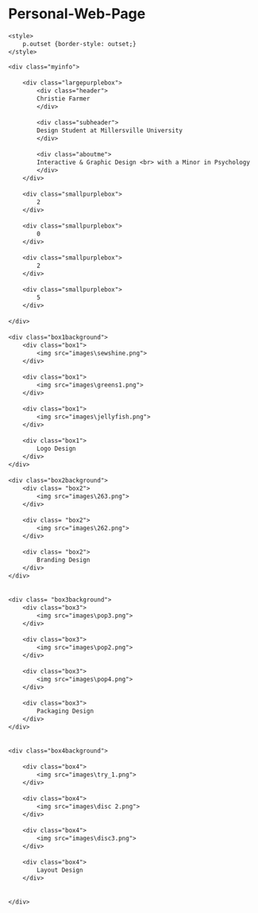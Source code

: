# Personal-Web-Page
<!DOCTYPE html>
<html>
	<head>
		<link rel="stylesheet" type="text/css" href="style.css">
		<link href="https://fonts.googleapis.com/css2?family=Righteous&display=swap" rel="stylesheet">
		<link href="https://fonts.googleapis.com/css2?family=PT+Sans:ital,wght@0,400;0,700;1,400;1,700&display=swap" rel="stylesheet">
	<head>

	<style>
		p.outset {border-style: outset;}
	</style>

<body>

<div class="centercontent">

	<div class="myinfo">

		<div class="largepurplebox">
			<div class="header">
			Christie Farmer
			</div>

			<div class="subheader">
			Design Student at Millersville University
			</div>

			<div class="aboutme">
			Interactive & Graphic Design <br> with a Minor in Psychology
			</div>
		</div>

		<div class="smallpurplebox">
			2
		</div>

		<div class="smallpurplebox">
			0
		</div>

		<div class="smallpurplebox">
			2
		</div>

		<div class="smallpurplebox">
			5
		</div>

	</div>

	<div class="box1background">
		<div class="box1">
			<img src="images\sewshine.png">
		</div>

		<div class="box1">
			<img src="images\greens1.png">
		</div>

		<div class="box1">
			<img src="images\jellyfish.png">
		</div>

		<div class="box1">
			Logo Design
		</div>
	</div>

	<div class="box2background">
		<div class= "box2">
			<img src="images\263.png">
		</div>

		<div class= "box2">
			<img src="images\262.png">
		</div>

		<div class= "box2">
			Branding Design
		</div>
	</div>


	<div class= "box3background">
		<div class="box3">
			<img src="images\pop3.png">			
		</div>

		<div class="box3">
			<img src="images\pop2.png">
		</div>

		<div class="box3">
			<img src="images\pop4.png">			
		</div>

		<div class="box3">
			Packaging Design
		</div>
	</div>


	<div class="box4background">

		<div class="box4">
			<img src="images\try_1.png">
		</div>	

		<div class="box4">
			<img src="images\disc 2.png">
		</div>	

		<div class="box4">
			<img src="images\disc3.png">
		</div>

		<div class="box4">
			Layout Design
		</div>	


	</div>

</div>

	
</body>


</html>	
